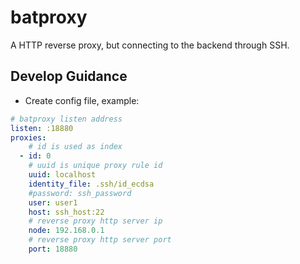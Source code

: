 # batproxy
A HTTP reverse proxy, but connecting to the backend through SSH.

## Develop Guidance
* Create config file, example:
```yaml
# batproxy listen address
listen: :18880
proxies:
    # id is used as index
  - id: 0
    # uuid is unique proxy rule id
    uuid: localhost
    identity_file: .ssh/id_ecdsa
    #password: ssh_password
    user: user1
    host: ssh_host:22
    # reverse proxy http server ip
    node: 192.168.0.1
    # reverse proxy http server port
    port: 18880
```
